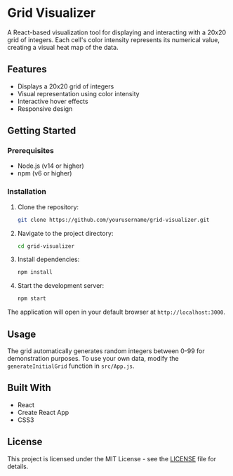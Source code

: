 # Grid Visualizer

A React-based visualization tool for displaying and interacting with a 20x20 grid of integers. Each cell's color intensity represents its numerical value, creating a visual heat map of the data.

## Features

- Displays a 20x20 grid of integers
- Visual representation using color intensity
- Interactive hover effects
- Responsive design

## Getting Started

### Prerequisites

- Node.js (v14 or higher)
- npm (v6 or higher)

### Installation

1. Clone the repository:
   ```bash
   git clone https://github.com/yourusername/grid-visualizer.git
   ```

2. Navigate to the project directory:
   ```bash
   cd grid-visualizer
   ```

3. Install dependencies:
   ```bash
   npm install
   ```

4. Start the development server:
   ```bash
   npm start
   ```

The application will open in your default browser at `http://localhost:3000`.

## Usage

The grid automatically generates random integers between 0-99 for demonstration purposes. To use your own data, modify the `generateInitialGrid` function in `src/App.js`.

## Built With

- React
- Create React App
- CSS3

## License

This project is licensed under the MIT License - see the [LICENSE](LICENSE) file for details. 